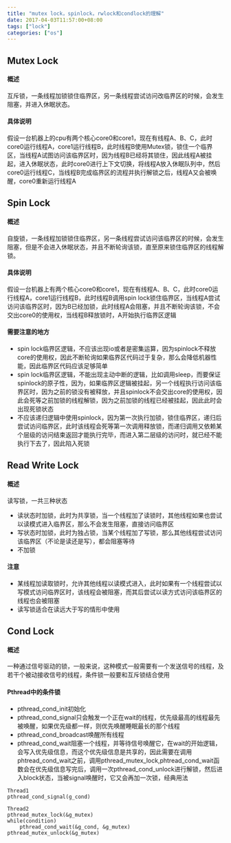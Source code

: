 ```yaml
---
title: "mutex lock，spinlock，rwlock和condlock的理解"
date: 2017-04-03T11:57:00+08:00
tags: ["lock"]
categories: ["os"]
---
```


## Mutex Lock
#### 概述
互斥锁，一条线程加锁锁住临界区，另一条线程尝试访问改临界区的时候，会发生阻塞，并进入休眠状态。
#### 具体说明
假设一台机器上的cpu有两个核心core0和core1，现在有线程A、B、C，此时core0运行线程A，core1运行线程B，此时线程B使用Mutex锁，锁住一个临界区，当线程A试图访问该临界区时，因为线程B已经将其锁住，因此线程A被挂起，进入休眠状态，此时core0进行上下文切换，将线程A放入休眠队列中，然后core0运行线程C，当线程B完成临界区的流程并执行解锁之后，线程A又会被唤醒，core0重新运行线程A

<!--more-->

## Spin Lock
#### 概述
自旋锁，一条线程加锁锁住临界区，另一条线程尝试访问该临界区的时候，会发生阻塞，但是不会进入休眠状态，并且不断轮询该锁，直至原来锁住临界区的线程解锁。
#### 具体说明
假设一台机器上有两个核心core0和core1，现在有线程A、B、C，此时core0运行线程A，core1运行线程B，此时线程B调用spin lock锁住临界区，当线程A尝试访问该临界区时，因为B已经加锁，此时线程A会阻塞，并且不断轮询该锁，不会交出core0的使用权，当线程B释放锁时，A开始执行临界区逻辑
#### 需要注意的地方
* spin lock临界区逻辑，不应该出现io或者是密集运算，因为spinlock不释放core的使用权，因此不断轮询如果临界区代码过于复杂，那么会降低机器性能，因此临界区代码应该足够简单
* spin lock临界区逻辑，不能出现主动中断的逻辑，比如调用sleep，而要保证spinlock的原子性，因为，如果临界区逻辑被挂起，另一个线程执行访问该临界区时，因为之前的锁没有被释放，并且spinlock不会交出core的使用权，因此会死等之前加锁的线程解锁，因为之前加锁的线程已经被挂起，因此此时会出现死锁状态
* 不应该递归逻辑中使用spinlock，因为第一次执行加锁，锁住临界区，递归后尝试访问临界区，此时该线程会死等第一次调用释放锁，而递归调用又依赖某个层级的访问结束返回才能执行完毕，而进入第二层级的访问时，就已经不能执行下去了，因此陷入死锁

## Read Write Lock
#### 概述
读写锁，一共三种状态    

* 读状态时加锁，此时为共享锁，当一个线程加了读锁时，其他线程如果也尝试以读模式进入临界区，那么不会发生阻塞，直接访问临界区
* 写状态时加锁，此时为独占锁，当某个线程加了写锁，那么其他线程尝试访问该临界区（不论是读还是写），都会阻塞等待
* 不加锁

#### 注意
* 某线程加读取锁时，允许其他线程以读模式进入，此时如果有一个线程尝试以写模式访问临界区时，该线程会被阻塞，而其后尝试以读方式访问该临界区的线程也会被阻塞
* 读写锁适合在读远大于写的情形中使用

## Cond Lock
#### 概述
一种通过信号驱动的锁，一般来说，这种模式一般需要有一个发送信号的线程，及若干个被动接收信号的线程，条件锁一般要和互斥锁结合使用
#### Pthread中的条件锁
* pthread_cond_init初始化
* pthread_cond_signal只会触发一个正在wait的线程，优先级最高的线程最先被唤醒，如果优先级都一样，则优先唤醒睡眠最长的那个线程
* pthread_cond_broadcast唤醒所有线程
* pthread_cond_wait阻塞一个线程，并等待信号唤醒它，在wait的开始逻辑，会写入优先级信息，而这个优先级信息是共享的，因此需要在调用phtread_cond_wait之前，调用pthread_mutex_lock,phtread_cond_wait函数会在优先级信息写完后，调用一次pthread_cond_unlock进行解锁，然后进入block状态，当被signal唤醒时，它又会再加一次锁，经典用法    

```
Thread1
pthread_cond_signal(g_cond)

Thread2
pthread_mutex_lock(&g_mutex)
while(condition)
    pthread_cond_wait(&g_cond, &g_mutex)
pthread_mutex_unlock(&g_mutex)
```

